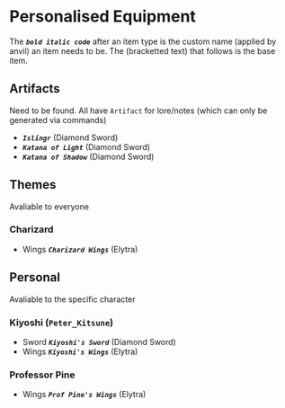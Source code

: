 # Personalised Equipment
The _**`bold italic code`**_ after an item type is the custom name (applied by anvil) an item needs to be. The (bracketted text) that follows is the base item.
## Artifacts
Need to be found. All have `Artifact` for lore/notes (which can only be generated via commands)
- _**`Islingr`**_ (Diamond Sword)
- _**`Katana of Light`**_ (Diamond Sword)
- _**`Katana of Shadow`**_ (Diamond Sword)
## Themes
Avaliable to everyone
### Charizard
- Wings _**`Charizard Wings`**_ (Elytra)
## Personal
Avaliable to the specific character
### Kiyoshi (`Peter_Kitsune`)
- Sword _**`Kiyoshi's Sword`**_ (Diamond Sword)
- Wings _**`Kiyoshi's Wings`**_ (Elytra)
### Professor Pine
- Wings _**`Prof Pine's Wings`**_ (Elytra)

